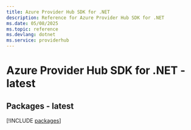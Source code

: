 ```yaml
---
title: Azure Provider Hub SDK for .NET
description: Reference for Azure Provider Hub SDK for .NET
ms.date: 05/08/2025
ms.topic: reference
ms.devlang: dotnet
ms.service: providerhub
---
```

# Azure Provider Hub SDK for .NET - latest
## Packages - latest
[!INCLUDE [packages](provider-hub-index.md)]